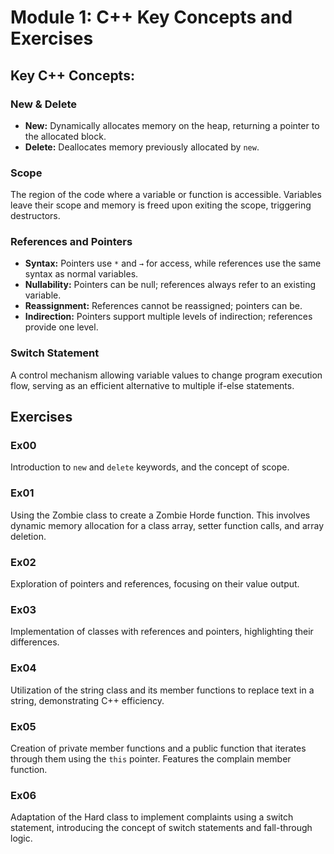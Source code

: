 # Module 1: C++ Key Concepts and Exercises

## Key C++ Concepts:

### New & Delete
- **New:** Dynamically allocates memory on the heap, returning a pointer to the allocated block.
- **Delete:** Deallocates memory previously allocated by `new`.

### Scope
The region of the code where a variable or function is accessible. Variables leave their scope and memory is freed upon exiting the scope, triggering destructors.

### References and Pointers
- **Syntax:** Pointers use `*` and `→` for access, while references use the same syntax as normal variables.
- **Nullability:** Pointers can be null; references always refer to an existing variable.
- **Reassignment:** References cannot be reassigned; pointers can be.
- **Indirection:** Pointers support multiple levels of indirection; references provide one level.

### Switch Statement
A control mechanism allowing variable values to change program execution flow, serving as an efficient alternative to multiple if-else statements.

## Exercises

### Ex00
Introduction to `new` and `delete` keywords, and the concept of scope.

### Ex01
Using the Zombie class to create a Zombie Horde function. This involves dynamic memory allocation for a class array, setter function calls, and array deletion.

### Ex02
Exploration of pointers and references, focusing on their value output.

### Ex03
Implementation of classes with references and pointers, highlighting their differences.

### Ex04
Utilization of the string class and its member functions to replace text in a string, demonstrating C++ efficiency.

### Ex05
Creation of private member functions and a public function that iterates through them using the `this` pointer. Features the complain member function.

### Ex06
Adaptation of the Hard class to implement complaints using a switch statement, introducing the concept of switch statements and fall-through logic.
